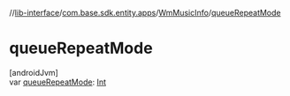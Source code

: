 //[lib-interface](../../../index.md)/[com.base.sdk.entity.apps](../index.md)/[WmMusicInfo](index.md)/[queueRepeatMode](queue-repeat-mode.md)

# queueRepeatMode

[androidJvm]\
var [queueRepeatMode](queue-repeat-mode.md): [Int](https://kotlinlang.org/api/latest/jvm/stdlib/kotlin/-int/index.html)
